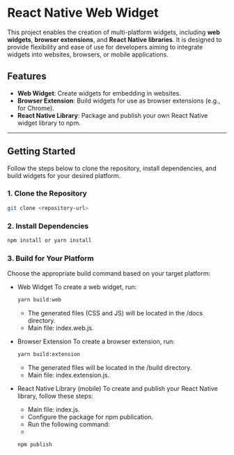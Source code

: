 # React Native Web Widget

This project enables the creation of multi-platform widgets, including **web widgets**, **browser extensions**, and **React Native libraries**. It is designed to provide flexibility and ease of use for developers aiming to integrate widgets into websites, browsers, or mobile applications.

## Features
- **Web Widget**: Create widgets for embedding in websites.
- **Browser Extension**: Build widgets for use as browser extensions (e.g., for Chrome).
- **React Native Library**: Package and publish your own React Native widget library to npm.

---

## Getting Started

Follow the steps below to clone the repository, install dependencies, and build widgets for your desired platform.

### 1. Clone the Repository
```bash
git clone <repository-url>
```

### 2. Install Dependencies
```bash
npm install or yarn install
```

### 3. Build for Your Platform
Choose the appropriate build command based on your target platform:

- Web Widget
  To create a web widget, run:
  ```bash
  yarn build:web
  ```
  - The generated files (CSS and JS) will be located in the /docs directory.
  - Main file: index.web.js.
 
- Browser Extension
  To create a browser extension, run:
  ```bash
  yarn build:extension
  ```
  - The generated files will be located in the /build directory.
  - Main file: index.extension.js.
 
- React Native Library (mobile)
To create and publish your React Native library, follow these steps:
  - Main file: index.js.
  - Configure the package for npm publication.
  - Run the following command:
  - 
  ```bash
  npm publish
  ```

